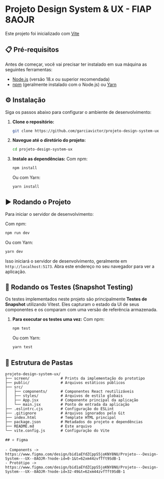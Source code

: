 # Projeto Design System & UX - FIAP 8AOJR

Este projeto foi inicializado com [Vite](https://vitejs.dev/)

## 📋 Pré-requisitos

Antes de começar, você vai precisar ter instalado em sua máquina as seguintes ferramentas:
*   [Node.js](https://nodejs.org/en/) (versão 18.x ou superior recomendada)
*   [npm](https://www.npmjs.com/) (geralmente instalado com o Node.js) ou [Yarn](https://yarnpkg.com/)

## ⚙️ Instalação

Siga os passos abaixo para configurar o ambiente de desenvolvimento:

1.  **Clone o repositório:**
    ```bash
    git clone https://github.com/garciavictor/projeto-design-system-ux
    ```

2.  **Navegue até o diretório do projeto:**
    ```bash
    cd projeto-design-system-ux
    ```

3.  **Instale as dependências:**
    Com npm:
    ```bash
    npm install
    ```
    Ou com Yarn:
    ```bash
    yarn install
    ```

## ▶️ Rodando o Projeto

Para iniciar o servidor de desenvolvimento:

Com npm:
```bash
npm run dev
```
Ou com Yarn:
```bash
yarn dev
```
Isso iniciará o servidor de desenvolvimento, geralmente em `http://localhost:5173`. Abra este endereço no seu navegador para ver a aplicação.

## 🧪 Rodando os Testes (Snapshot Testing)

Os testes implementados neste projeto são principalmente **Testes de Snapshot** utilizando Vitest. Eles capturam o estado da UI de seus componentes e os comparam com uma versão de referência armazenada.

1.  **Para executar os testes uma vez:**
    Com npm:
    ```bash
    npm test
    ```
    Ou com Yarn:
    ```bash
    yarn test
    ```
## 📁 Estrutura de Pastas

```
projeto-design-system-ux/
├── screen/              # Prints da implementação do prototipo
├── public/              # Arquivos estáticos públicos
├── src/
│   ├── components/      # Componentes React reutilizáveis
│   ├── styles/          # Arquivos de estilo globais
│   ├── App.jsx          # Componente principal da aplicação
│   └── main.jsx         # Ponto de entrada da aplicação
├── .eslintrc.cjs        # Configuração do ESLint
├── .gitignore           # Arquivos ignorados pelo Git
├── index.html           # Template HTML principal
├── package.json         # Metadados do projeto e dependências
├── README.md            # Este arquivo
└── vite.config.js       # Configuração do Vite

## ⭐ Figma

- Components -> https://www.figma.com/design/bid1aEYdZCppS5joKNY8NU/Projeto---Design-System---UX--8AOJR-?node-id=0-1&t=62xm44zvfTft9SdB-1
- Protótipo -> https://www.figma.com/design/bid1aEYdZCppS5joKNY8NU/Projeto---Design-System---UX--8AOJR-?node-id=32-49&t=62xm44zvfTft9SdB-1
